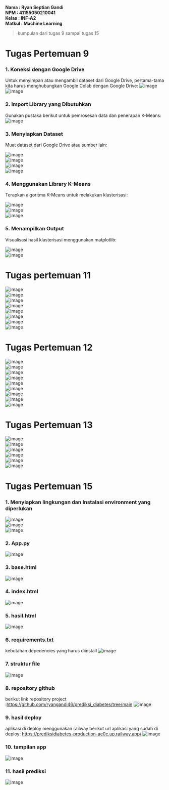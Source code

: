 **Nama   : Ryan Septian Gandi <br>
NPM    : 41155050210041 <br>
Kelas  : INF-A2 <br>
Matkul : Machine Learning**

> kumpulan dari tugas 9 sampai tugas 15

# Tugas Pertemuan 9

### 1. Koneksi dengan Google Drive
Untuk menyimpan atau mengambil dataset dari Google Drive, pertama-tama kita harus menghubungkan Google Colab dengan Google Drive:
![image](https://github.com/user-attachments/assets/244dc21c-df24-4cc2-8fb8-ba592fbcdf29) <br>
![image](https://github.com/user-attachments/assets/6fa244b2-76d1-4d32-971a-16e01ec40117)


### 2. Import Library yang Dibutuhkan
Gunakan pustaka berikut untuk pemrosesan data dan penerapan K-Means:
![image](https://github.com/user-attachments/assets/d8f53797-4648-472b-8dc2-1961db6be03c)



### 3. Menyiapkan Dataset
Muat dataset dari Google Drive atau sumber lain:

![image](https://github.com/user-attachments/assets/32a34b46-8d3b-40da-9386-99d5b630c291)<br>
![image](https://github.com/user-attachments/assets/010c2712-1d8a-45b7-9fda-c53ce56ca68a)<br>
![image](https://github.com/user-attachments/assets/13b0e373-45c7-4a36-9001-29e9e5c1614c)<br>
![image](https://github.com/user-attachments/assets/c3633920-dc40-44f6-b445-23f65348f65a)


### 4. Menggunakan Library K-Means
Terapkan algoritma K-Means untuk melakukan klasterisasi:

![image](https://github.com/user-attachments/assets/6de7fc93-9877-4d63-9dcb-e469963e821c)<br>
![image](https://github.com/user-attachments/assets/2868a531-4dc1-41a9-9c1b-150813f146fe)<br>
![image](https://github.com/user-attachments/assets/450e6f2d-35ec-46d0-b571-af22792548d5)



### 5. Menampilkan Output
Visualisasi hasil klasterisasi menggunakan matplotlib:

![image](https://github.com/user-attachments/assets/0e4469fd-26e5-4f23-b507-70afaa6baf4e)<br>
![image](https://github.com/user-attachments/assets/3f5ae793-1439-4e6e-9835-bee50ec9d989)

# Tugas pertemuan 11
![image](https://github.com/user-attachments/assets/b36a080d-61a6-4638-b99a-e46810af73c6) <br>
![image](https://github.com/user-attachments/assets/b101bccd-eb01-45bb-a53c-c4bb446fa38c) <br>
![image](https://github.com/user-attachments/assets/d4bfe642-ddfe-4374-adec-eb4e38041202) <br>
![image](https://github.com/user-attachments/assets/c50dc672-0611-4b1b-9a34-d0f230bba33c) <br>
![image](https://github.com/user-attachments/assets/00dbaa2c-85a4-427e-a7f9-225010107bd8) <br>
![image](https://github.com/user-attachments/assets/27be924d-4874-4d21-af6b-761cfd0964a1) <br>
![image](https://github.com/user-attachments/assets/38edb6d6-f9fe-4c17-be6a-c3d291c9b252) <br>
![image](https://github.com/user-attachments/assets/f9b6d62c-649e-421b-8b4a-7883f643bfea)

# Tugas Pertemuan 12
![image](https://github.com/user-attachments/assets/27ede6e3-9447-4487-b9f4-c615e3ae61ee) <br>
![image](https://github.com/user-attachments/assets/347c64ce-ef81-4559-a5c8-6a104af80b27) <br>
![image](https://github.com/user-attachments/assets/7f7ae8aa-2ae7-4b93-9b61-1c806ae8d31f) <br>
![image](https://github.com/user-attachments/assets/4a405493-8aa9-4726-b0cb-23b2fc41c409) <br>
![image](https://github.com/user-attachments/assets/a815a698-ee2b-432c-95f5-dec3cfa056c4) <br>
![image](https://github.com/user-attachments/assets/376055ff-7196-40e2-a90d-8689f430f5b3) <br>
![image](https://github.com/user-attachments/assets/1fc483e0-28fe-4778-85a0-4e99d94ad81f) <br>
![image](https://github.com/user-attachments/assets/7c7195fc-5a37-456e-a46d-aed443e478f6) <br>
![image](https://github.com/user-attachments/assets/70da163d-6e31-4fe1-9f5e-0f6a1ae2c1c8)

# Tugas Pertemuan 13
![image](https://github.com/user-attachments/assets/eb42b143-f3c4-4025-ba2e-eed56f63d141) <br>
![image](https://github.com/user-attachments/assets/4878e1f9-5d46-444f-85be-837f4bec1717) <br>
![image](https://github.com/user-attachments/assets/b72850a0-fde6-4771-b697-66b5cbf73822) <br>
![image](https://github.com/user-attachments/assets/bfe5b33b-2684-4457-9adb-9da8161ad9da) <br>
![image](https://github.com/user-attachments/assets/ef9ea9cb-199d-4302-93ad-91358140ffb8) <br>
![image](https://github.com/user-attachments/assets/90832173-f288-44b6-af32-6bae3cf2f857)

# Tugas Pertemuan 15

### 1.	Menyiapkan lingkungan dan Instalasi environment yang diperlukan
  ![image](https://github.com/user-attachments/assets/767b2f0b-9eb5-4643-a775-d060c4e751ac) <br>
  ![image](https://github.com/user-attachments/assets/e6e2e90b-c9e1-463f-a9cd-60ff3e689c92) <br>
  ![image](https://github.com/user-attachments/assets/7dcb5e64-add9-4fb2-b310-dec7fc4c2a2c) 

### 2.	App.py
 ![image](https://github.com/user-attachments/assets/4c5ffd2f-3b93-411f-9cca-28eb18532816)

### 3.	base.html
 ![image](https://github.com/user-attachments/assets/b85b5f40-4f66-4f18-bdba-bab57fc17cb2)

### 4.	index.html
 ![image](https://github.com/user-attachments/assets/552d9267-4da8-4a68-944b-578875b2c972)

### 5.	hasil.html
   ![image](https://github.com/user-attachments/assets/b13899ab-1e83-4ac4-a145-08c6f0c4ca8d)

### 6.	requirements.txt
kebutahan depedencies yang harus diinstall
 ![image](https://github.com/user-attachments/assets/b001831e-27a3-4a99-9ab7-307e3a983055)

### 7.	struktur file
 ![image](https://github.com/user-attachments/assets/dafe6a57-5a8d-4269-ac4a-e9f7fb9b6533)

### 8.	repository github
berikut link repository project :https://github.com/ryangandi46/prediksi_diabetes/tree/main
![image](https://github.com/user-attachments/assets/d3a5862f-23c8-48a3-9250-a5d78184527b)

 
### 9.	hasil deploy
aplikasi di deploy menggunakan railway berikut url aplikasi yang sudah di deploy:
https://prediksidiabetes-production-ae0c.up.railway.app/
 ![image](https://github.com/user-attachments/assets/0ca2af1a-0e6c-4d8e-8a6d-90e681e4acd3)

### 10.	tampilan app
 ![image](https://github.com/user-attachments/assets/f5560537-ce02-4328-af7a-9c011ab60b11)

### 11.	hasil prediksi
 ![image](https://github.com/user-attachments/assets/00c33a1a-3b47-41f8-be18-9a3599488da4)
